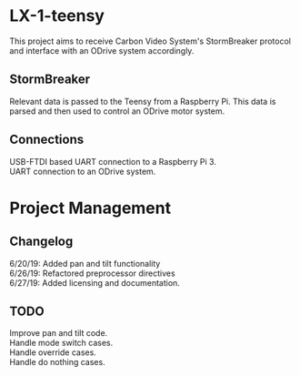 # LX-1-teensy
This project aims to receive Carbon Video System's StormBreaker protocol and interface with an ODrive system accordingly.

## StormBreaker
Relevant data is passed to the Teensy from a Raspberry Pi.  This data is parsed and then used to control an ODrive motor system.

## Connections
USB-FTDI based UART connection to a Raspberry Pi 3. \
UART connection to an ODrive system.

# Project Management
## Changelog
6/20/19: Added pan and tilt functionality \
6/26/19: Refactored preprocessor directives \
6/27/19: Added licensing and documentation.

## TODO
Improve pan and tilt code. \
Handle mode switch cases. \
Handle override cases. \
Handle do nothing cases.
